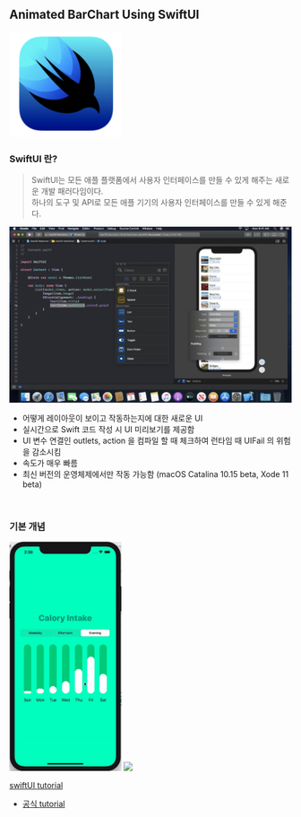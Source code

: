 ## Animated BarChart Using SwiftUI
<img src="./screenshots/swiftUI01.png" width="200">

### SwiftUI 란?
> SwiftUI는 모든 애플 플랫폼에서 사용자 인터페이스를 만들 수 있게 해주는 새로운 개발 패러다임이다.   
하나의 도구 및 API로 모든 애플 기기의 사용자 인터페이스를 만들 수 있게 해준다.

<img src="./screenshots/swiftUI02.png" width="800">


- 어떻게 레이아웃이 보이고 작동하는지에 대한 새로운 UI
- 실시간으로 Swift 코드 작성 시 UI 미리보기를 제공함
- UI 변수 연결인 outlets, action 을 컴파일 할 때 체크하여 런타임 때 UIFail 의 위험을 감소시킴
- 속도가 매우 빠름 
- 최신 버전의 운영체제에서만 작동 가능함 (macOS Catalina 10.15 beta, Xode 11 beta)

<br/>

### 기본 개념




<img src="./screenshots/barchart1.gif" width="200"> <img src="./screenshots/barchart2.gif" width="200">


[swiftUI tutorial](https://www.youtube.com/watch?v=5lSJzzI2fj8)
- [공식 tutorial](https://developer.apple.com/tutorials/swiftui/creating-and-combining-views)
